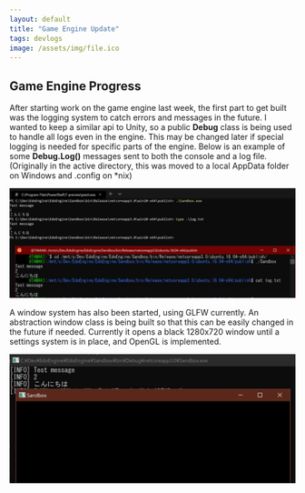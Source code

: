 ```yaml
---
layout: default
title: "Game Engine Update"
tags: devlogs
image: /assets/img/file.ico
---
```


## Game Engine Progress
After starting work on the game engine last week, the first part to get built was the logging system to catch errors and messages in the future. I wanted to keep a similar api to Unity, so a public **Debug** class is being used to handle all logs even in the engine. This may be changed later if special logging is needed for specific parts of the engine. Below is an example of some **Debug.Log()** messages sent to both the console and a log file. (Originally in the active directory, this was moved to a local AppData folder on Windows and .config on *nix)

![Cross-platform and regional logging](/images/engine/logging-test.png)

A window system has also been started, using GLFW currently. An abstraction window class is being built so that this can be easily changed in the future if needed. Currently it opens a black 1280x720 window until a settings system is in place, and OpenGL is implemented.

![GLFW Window](/images/engine/initial-window.png)
